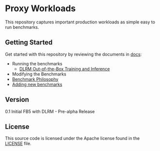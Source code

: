 # Proxy Workloads

This repository captures important production workloads as simple easy to run benchmarks.

## Getting Started
Get started with this repository by reviewing the documents in [docs](docs):

- Running the benchmarks
  - [DLRM Out-of-the-Box Training and Inference](docs/DLRM.md)
- Modifying the Benchmarks
- [Benchmark Philosophy](docs/benchmark_philosophy.md)
- [Adding new benchmarks](docs/adding_benchmarks.md)

## Version
0.1 Initial FB5 with DLRM - Pre-alpha Release

## License
This source code is licensed under the Apache license found in the [LICENSE](LICENSE) file.
